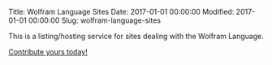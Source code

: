Title: Wolfram Language Sites
Date: 2017-01-01 00:00:00
Modified: 2017-01-01 00:00:00
Slug: wolfram-language-sites

This is a listing/hosting service for sites dealing with the Wolfram Language. 

[Contribute yours today!](https://github.com/wlsites/wlsites.github.io/issues)